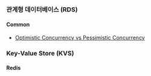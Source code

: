 ### 관계형 데이터베이스 (RDS)  
#### Common  
- [Optimistic Concurrency vs Pessimistic Concurrency](https://github.com/technical-learn-room/database-learn/blob/main/rdb/common/optimistic-concurrency-vs-pessimistic-concurrency.md)  

### Key-Value Store (KVS)  
#### Redis  
